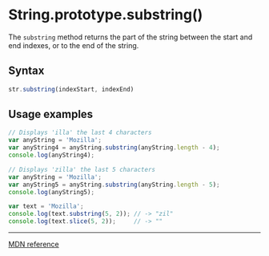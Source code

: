 # String.prototype.substring()

The `substring` method returns the part of the string between the start and end indexes, or to the end of the string.

## Syntax

```js
str.substring(indexStart, indexEnd)

```

## Usage examples

```js
// Displays 'illa' the last 4 characters
var anyString = 'Mozilla';
var anyString4 = anyString.substring(anyString.length - 4);
console.log(anyString4);

// Displays 'zilla' the last 5 characters
var anyString = 'Mozilla';
var anyString5 = anyString.substring(anyString.length - 5);
console.log(anyString5);

var text = 'Mozilla';
console.log(text.substring(5, 2)); // -> "zil" 
console.log(text.slice(5, 2));     // -> ""
```

---

[MDN reference](https://developer.mozilla.org/en-US/docs/Web/JavaScript/Reference/Global_Objects/String/substring)

